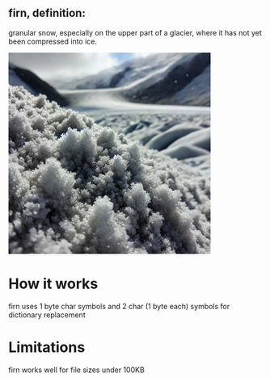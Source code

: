 ## firn, definition:
granular snow, especially on the upper part of a glacier, where it has not yet been compressed into ice.

<img src="img.png" alt="firn" width="400">

# How it works
firn uses 1 byte char symbols and 2 char (1 byte each) symbols for dictionary replacement

# Limitations
firn works well for file sizes under 100KB
